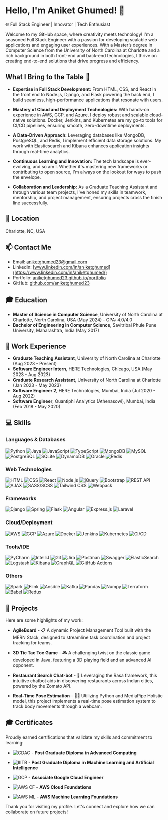 # Hello, I'm Aniket Ghumed! 👋

🌐 Full Stack Engineer | Innovator | Tech Enthusiast

Welcome to my GitHub space, where creativity meets technology! I'm a seasoned Full Stack Engineer with a passion for developing scalable web applications and engaging user experiences. With a Master’s degree in Computer Science from the University of North Carolina at Charlotte and a rich background in both front-end and back-end technologies, I thrive on creating end-to-end solutions that drive progress and efficiency.

## What I Bring to the Table 🚀

- **Expertise in Full Stack Development:** From HTML, CSS, and React in the front end to Node.js, Django, and Flask powering the back end, I build seamless, high-performance applications that resonate with users.

- **Mastery of Cloud and Deployment Technologies:** With hands-on experience in AWS, GCP, and Azure, I deploy robust and scalable cloud-native solutions. Docker, Jenkins, and Kubernetes are my go-to tools for CI/CD pipelines, ensuring smooth, zero-downtime deployments.

- **A Data-Driven Approach:** Leveraging databases like MongoDB, PostgreSQL, and Redis, I implement efficient data storage solutions. My work with Elasticsearch and Kibana enhances application insights through real-time analytics.

- **Continuous Learning and Innovation:** The tech landscape is ever-evolving, and so am I. Whether it's mastering new frameworks or contributing to open source, I'm always on the lookout for ways to push the envelope.

- **Collaboration and Leadership:** As a Graduate Teaching Assistant and through various team projects, I've honed my skills in teamwork, mentorship, and project management, ensuring projects cross the finish line successfully.


## 📍 Location
Charlotte, NC, USA

## 📫 Contact Me
- Email: aniketghumed23@gmail.com
- LinkedIn: [www.linkedin.com/in/aniketghumed](https://www.linkedin.com/in/aniketghumed/)
- Portfolio: [aniketghumed23.github.io/portfolio](https://aniketghumed23.github.io/portfolio/)
- GitHub: [github.com/aniketghumed23](https://github.com/aniketghumed23)

## 🎓 Education
- **Master of Science in Computer Science**, University of North Carolina at Charlotte, North Carolina, USA (May 2024) - GPA: 4.0/4.0
- **Bachelor of Engineering in Computer Science**, Savitribai Phule Pune University, Maharashtra, India (May 2017)

## 💼 Work Experience
- **Graduate Teaching Assistant**, University of North Carolina at Charlotte (Aug 2023 - Present)
- **Software Engineer Intern**, HERE Technologies, Chicago, USA (May 2023 - Aug 2023)
- **Graduate Research Assistant**, University of North Carolina at Charlotte (Jan 2023 - May 2023)
- **Software Engineer 2**, HERE Technologies, Mumbai, India (Jul 2020 - Aug 2022)
- **Software Engineer**, Quantiphi Analytics (Athenasowl), Mumbai, India (Feb 2018 - May 2020)

## 💻 Skills
### Languages & Databases
![Python](https://img.shields.io/badge/-Python-3776AB?style=for-the-badge&logo=Python&logoColor=white)
![Java](https://img.shields.io/badge/-Java-007396?style=for-the-badge&logo=Java&logoColor=white)
![JavaScript](https://img.shields.io/badge/-JavaScript-F7DF1E?style=for-the-badge&logo=JavaScript&logoColor=black)
![TypeScript](https://img.shields.io/badge/-TypeScript-3178C6?style=for-the-badge&logo=TypeScript&logoColor=white)
![MongoDB](https://img.shields.io/badge/-MongoDB-47A248?style=for-the-badge&logo=MongoDB&logoColor=white)
![MySQL](https://img.shields.io/badge/-MySQL-4479A1?style=for-the-badge&logo=MySQL&logoColor=white)
![PostgreSQL](https://img.shields.io/badge/-PostgreSQL-336791?style=for-the-badge&logo=PostgreSQL&logoColor=white)
![SQLite](https://img.shields.io/badge/-SQLite-003B57?style=for-the-badge&logo=SQLite&logoColor=white)
![DynamoDB](https://img.shields.io/badge/-DynamoDB-4053D6?style=for-the-badge&logo=Amazon-DynamoDB&logoColor=white)
![Oracle](https://img.shields.io/badge/-Oracle-F80000?style=for-the-badge&logo=Oracle&logoColor=white)
![Redis](https://img.shields.io/badge/-Redis-DC382D?style=for-the-badge&logo=Redis&logoColor=white)

### Web Technologies
![HTML](https://img.shields.io/badge/-HTML-E34F26?style=for-the-badge&logo=HTML5&logoColor=white)
![CSS](https://img.shields.io/badge/-CSS-1572B6?style=for-the-badge&logo=CSS3&logoColor=white)
![React](https://img.shields.io/badge/-React-61DAFB?style=for-the-badge&logo=React&logoColor=black)
![Node.js](https://img.shields.io/badge/-Node.js-339933?style=for-the-badge&logo=Node.js&logoColor=white)
![jQuery](https://img.shields.io/badge/-jQuery-0769AD?style=for-the-badge&logo=jQuery&logoColor=white)
![Bootstrap](https://img.shields.io/badge/-Bootstrap-7952B3?style=for-the-badge&logo=Bootstrap&logoColor=white)
![REST API](https://img.shields.io/badge/-REST_API-009688?style=for-the-badge)
![AJAX](https://img.shields.io/badge/-AJAX-F7DF1E?style=for-the-badge&logo=JavaScript&logoColor=black)
![SASS/SCSS](https://img.shields.io/badge/-SASS/SCSS-CF649A?style=for-the-badge&logo=SASS&logoColor=white)
![Tailwind CSS](https://img.shields.io/badge/-Tailwind_CSS-38B2AC?style=for-the-badge&logo=Tailwind-CSS&logoColor=white)
![Webpack](https://img.shields.io/badge/-Webpack-8DD6F9?style=for-the-badge&logo=Webpack&logoColor=black)

### Frameworks
![Django](https://img.shields.io/badge/-Django-092E20?style=for-the-badge&logo=Django&logoColor=white)
![Spring](https://img.shields.io/badge/-Spring-6DB33F?style=for-the-badge&logo=Spring&logoColor=white)
![Flask](https://img.shields.io/badge/-Flask-000000?style=for-the-badge&logo=Flask&logoColor=white)
![Angular](https://img.shields.io/badge/-Angular-DD0031?style=for-the-badge&logo=Angular&logoColor=white)
![Express.js](https://img.shields.io/badge/-Express.js-000000?style=for-the-badge&logo=Express&logoColor=white)
![Laravel](https://img.shields.io/badge/-Laravel-FF2D20?style=for-the-badge&logo=Laravel&logoColor=white)

### Cloud/Deployment
![AWS](https://img.shields.io/badge/-AWS-232F3E?style=for-the-badge&logo=amazon-aws&logoColor=white)
![GCP](https://img.shields.io/badge/-GCP-4285F4?style=for-the-badge&logo=google-cloud&logoColor=white)
![Azure](https://img.shields.io/badge/-Azure-0078D4?style=for-the-badge&logo=microsoft-azure&logoColor=white)
![Docker](https://img.shields.io/badge/-Docker-2496ED?style=for-the-badge&logo=Docker&logoColor=white)
![Jenkins](https://img.shields.io/badge/-Jenkins-D24939?style=for-the-badge&logo=Jenkins&logoColor=white)
![Kubernetes](https://img.shields.io/badge/-Kubernetes-326CE5?style=for-the-badge&logo=Kubernetes&logoColor=white)
![CI/CD](https://img.shields.io/badge/-CI%2FCD-FFFFFF?style=for-the-badge&logo=GitLab&logoColor=black)

### Tools/IDE
![PyCharm](https://img.shields.io/badge/-PyCharm-000000?style=for-the-badge&logo=PyCharm&logoColor=white)
![IntelliJ](https://img.shields.io/badge/-IntelliJ-000000?style=for-the-badge&logo=IntelliJ-IDEA&logoColor=white)
![Git](https://img.shields.io/badge/-Git-F05032?style=for-the-badge&logo=Git&logoColor=white)
![Jira](https://img.shields.io/badge/-Jira-0052CC?style=for-the-badge&logo=Jira&logoColor=white)
![Postman](https://img.shields.io/badge/-Postman-FF6C37?style=for-the-badge&logo=Postman&logoColor=white)
![Swagger](https://img.shields.io/badge/-Swagger-85EA2D?style=for-the-badge&logo=Swagger&logoColor=black)
![ElasticSearch](https://img.shields.io/badge/-ElasticSearch-005571?style=for-the-badge&logo=ElasticSearch&logoColor=white)
![Logstash](https://img.shields.io/badge/-Logstash-005571?style=for-the-badge&logo=Logstash&logoColor=white)
![Kibana](https://img.shields.io/badge/-Kibana-005571?style=for-the-badge&logo=Kibana&logoColor=white)
![GraphQL](https://img.shields.io/badge/-GraphQL-E10098?style=for-the-badge&logo=GraphQL&logoColor=white)
![GitHub Actions](https://img.shields.io/badge/-GitHub_Actions-2088FF?style=for-the-badge&logo=GitHub-Actions&logoColor=white)

### Others
![Spark](https://img.shields.io/badge/-Spark-E25A1C?style=for-the-badge&logo=Apache-Spark&logoColor=white)
![Flink](https://img.shields.io/badge/-Flink-00B4A2?style=for-the-badge&logo=Apache-Flink&logoColor=white)
![Ansible](https://img.shields.io/badge/-Ansible-EE0000?style=for-the-badge&logo=Ansible&logoColor=white)
![Kafka](https://img.shields.io/badge/-Kafka-000000?style=for-the-badge&logo=Apache-Kafka&logoColor=white)
![Pandas](https://img.shields.io/badge/-Pandas-150458?style=for-the-badge&logo=Pandas&logoColor=white)
![Numpy](https://img.shields.io/badge/-Numpy-013243?style=for-the-badge&logo=Numpy&logoColor=white)
![Terraform](https://img.shields.io/badge/-Terraform-7B42BC?style=for-the-badge&logo=Terraform&logoColor=white)
![Babel](https://img.shields.io/badge/-Babel-F9DC3E?style=for-the-badge&logo=Babel&logoColor=black)
![Redux](https://img.shields.io/badge/-Redux-764ABC?style=for-the-badge&logo=Redux&logoColor=white)


## 🚀 Projects
Here are some highlights of my work:

- **AgileBoard** - 📋 A dynamic Project Management Tool built with the MERN Stack, designed to streamline task coordination and project tracking for teams.

- **3D Tic Tac Toe Game** - 🎮 A challenging twist on the classic game developed in Java, featuring a 3D playing field and an advanced AI opponent.

- **Restaurant Search Chat-bot** - 🤖 Leveraging the Rasa framework, this intuitive chatbot aids in discovering restaurants across Indian cities, powered by the Zomato API.

- **Real-Time Pose Estimation** - 🏃‍♂️ Utilizing Python and MediaPipe Holistic model, this project implements a real-time pose estimation system to track body movements through a webcam.


## 🎓 Certificates
Proudly earned certifications that validate my skills and commitment to learning:

- ![CDAC](https://img.shields.io/badge/CDAC-Advanced_Computing-blue?style=flat-square) - **Post Graduate Diploma in Advanced Computing**

- ![IIITB](https://img.shields.io/badge/IIIT_Bangalore-Machine_Learning_and_AI-blue?style=flat-square) - **Post Graduate Diploma in Machine Learning and Artificial Intelligence**

- ![GCP](https://img.shields.io/badge/Google_Cloud-Associate_Cloud_Engineer-blue?style=flat-square) - **Associate Google Cloud Engineer**

- ![AWS CF](https://img.shields.io/badge/AWS-Cloud_Foundations-blue?style=flat-square) - **AWS Cloud Foundations**

- ![AWS ML](https://img.shields.io/badge/AWS-Machine_Learning_Foundations-blue?style=flat-square) - **AWS Machine Learning Foundations**



Thank you for visiting my profile. Let's connect and explore how we can collaborate on future projects!

